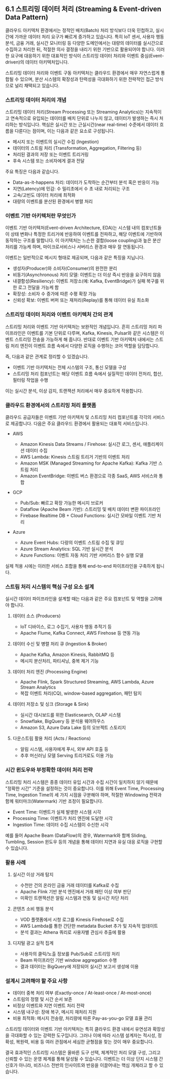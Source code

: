 ## 6.1 스트리밍 데이터 처리 (Streaming & Event-driven Data Pattern)

클라우드 아키텍처 환경에서는 정적인 배치(Batch) 처리 방식보다 더욱 민첩하고, 실시간에 가까운 데이터 처리 요구가 빠르게 증가하고 있습니다. 특히 IoT 센서, 사용자 행동 분석, 금융 거래, 실시간 모니터링 등 다양한 도메인에서는 대량의 데이터를 실시간으로 수집하고 처리한 뒤, 적절한 의사 결정을 내리기 위한 기반으로 활용되어야 합니다. 이러한 요구에 대응하기 위한 대표적인 방식이 스트리밍 데이터 처리와 이벤트 중심(Event-driven)의 데이터 아키텍처입니다.

스트리밍 데이터 처리와 이벤트 구동 아키텍처는 클라우드 환경에서 매우 자연스럽게 통합될 수 있으며, 분산 시스템의 확장성과 탄력성을 극대화하기 위한 전략적인 접근 방식으로 널리 채택되고 있습니다.

### 스트리밍 데이터 처리의 개념

스트리밍 데이터 처리(Stream Processing 또는 Streaming Analytics)는 지속적이고 연속적으로 유입되는 데이터를 배치 단위로 나누지 않고, 데이터가 발생하는 즉시 처리하는 방식입니다. 핵심은 실시간 또는 근실시간(near real-time) 수준에서 데이터 흐름을 다룬다는 점이며, 이는 다음과 같은 요소로 구성됩니다.

- 메시지 또는 이벤트의 실시간 수집 (Ingestion)
- 데이터의 스트림 처리 (Transformation, Aggregation, Filtering 등)
- 처리된 결과의 저장 또는 이벤트 트리거링
- 후속 시스템 또는 소비자에게 결과 전달

주요 특징은 다음과 같습니다.

- Data-as-it-happens 처리: 데이터가 도착하는 순간부터 분석 혹은 반응이 가능
- 지연(Latency)에 민감: 수 밀리초에서 수 초 내로 처리되는 구조
- 고속/고빈도 데이터 처리에 최적화
- 대량의 이벤트를 분산된 환경에서 병렬 처리

### 이벤트 기반 아키텍처란 무엇인가

이벤트 기반 아키텍처(Event-driven Architecture, EDA)는 시스템 내의 컴포넌트들이 상태 변화나 특정한 트리거에 반응하여 이벤트를 전파하고, 해당 이벤트에 기반하여 동작하는 구조를 말합니다. 이 아키텍처는 느슨한 결합(loose coupling)과 높은 분산 처리를 가능케 하며, 마이크로서비스나 서버리스 환경과 매우 잘 연동됩니다.

이벤트는 일반적으로 메시지 형태로 제공되며, 다음과 같은 특징을 지닙니다.

- 생성자(Producer)와 소비자(Consumer)의 완전한 분리
- 비동기(Asynchronous) 처리 모델: 이벤트는 더 이상 즉시 반응을 요구하지 않음
- 내결함성(Resiliency): 이벤트 저장소(예: Kafka, EventBridge)가 실패 복구를 위한 로그 전달을 가능케 함
- 확장성: 소비자 수 증가에 따른 수평 확장 가능
- 신뢰성 확보: 이벤트 버퍼 또는 재처리(Replay)를 통해 데이터 유실 최소화

### 스트리밍 데이터 처리와 이벤트 아키텍처 간의 관계

스트리밍 처리와 이벤트 기반 아키텍처는 보완적인 개념입니다. 흔히 스트리밍 처리 파이프라인은 이벤트를 기본 단위로 다루며, Kafka, Kinesis, Pulsar와 같은 시스템은 이벤트 스트리밍 전송을 가능하게 해 줍니다. 반대로 이벤트 기반 아키텍처 내에서는 스트림 처리 엔진이 이벤트 흐름 속에서 다양한 로직을 수행하는 코어 역할을 담당합니다.

즉, 다음과 같은 관계로 정리할 수 있겠습니다.

- 이벤트 기반 아키텍처는 전체 시스템의 구조, 통신 모델을 구성
- 스트리밍 처리 컴포넌트는 해당 이벤트 흐름 속에서 실질적인 데이터 전처리, 합산, 필터링 작업을 수행

이는 실시간 분석, 이상 감지, 트랜잭션 처리에서 매우 중요하게 작용합니다.

### 클라우드 환경에서의 스트리밍 처리 플랫폼

클라우드 공급자들은 이벤트 기반 아키텍처 및 스트리밍 처리 컴포넌트를 각각의 서비스로 제공합니다. 다음은 주요 클라우드 환경에서 활용되는 대표적 서비스입니다.

- AWS
  - Amazon Kinesis Data Streams / Firehose: 실시간 로그, 센서, 애플리케이션 데이터 수집
  - AWS Lambda: Kinesis 스트림 트리거 기반의 이벤트 처리
  - Amazon MSK (Managed Streaming for Apache Kafka): Kafka 기반 스트림 처리
  - Amazon EventBridge: 이벤트 버스 환경으로 각종 SaaS, AWS 서비스와 통합

- GCP
  - Pub/Sub: 빠르고 확장 가능한 메시지 브로커
  - Dataflow (Apache Beam 기반): 스트리밍 및 배치 데이터 변환 파이프라인
  - Firebase Realtime DB + Cloud Functions: 실시간 모바일 이벤트 기반 처리

- Azure
  - Azure Event Hubs: 다량의 이벤트 스트림 수집 및 큐잉
  - Azure Stream Analytics: SQL 기반 실시간 분석
  - Azure Functions: 이벤트 자동 처리 기반 서버리스 함수 실행 모델

실제 적용 시에는 이러한 서비스 조합을 통해 end-to-end 파이프라인을 구축하게 됩니다.

### 스트림 처리 시스템의 핵심 구성 요소 설계

실시간 데이터 파이프라인을 설계할 때는 다음과 같은 주요 컴포넌트 및 역할을 고려해야 합니다.

1. 데이터 소스 (Producers)
   - IoT 디바이스, 로그 수집기, 사용자 행동 추적기 등
   - Apache Flume, Kafka Connect, AWS Firehose 등 연동 가능

2. 데이터 수신 및 병렬 처리 큐 (Ingestion & Broker)
   - Apache Kafka, Amazon Kinesis, RabbitMQ 등
   - 메시지 분산처리, 파티셔닝, 중복 제거 기능

3. 데이터 처리 엔진 (Processing Engine)
   - Apache Flink, Spark Structured Streaming, AWS Lambda, Azure Stream Analytics
   - 복잡 이벤트 처리(CQ), window-based aggregation, 패턴 탐지

4. 데이터 저장소 및 싱크 (Storage & Sink)
   - 실시간 대시보드를 위한 Elasticsearch, OLAP 시스템
   - Snowflake, BigQuery 등 분석용 웨어하우스
   - Amazon S3, Azure Data Lake 등의 오브젝트 스토리지

5. 다운스트림 활용 처리 (Acts / Reactions)
   - 알림 시스템, 사용자에게 푸시, 외부 API 호출 등
   - 추후 머신러닝 모델 Serving 트리거로도 이용 가능

### 시간 윈도우와 부정확한 데이터 처리 전략

스트리밍 처리 시스템은 종종 데이터 유입 시간과 수집 시간이 일치하지 않기 때문에 "정확한 시간" 기준을 설정하는 것이 중요합니다. 이를 위해 Event Time, Processing Time, Ingestion Time의 세 가지 시점을 구분해야 하며, 적절한 Windowing 전략과 함께 워터마크(Watermark) 기반 조정이 필요합니다.

- Event Time: 이벤트가 실제 발생한 시스템 시각
- Processing Time: 이벤트가 처리 엔진에 도달한 시각
- Ingestion Time: 데이터 수집 시스템이 수신한 시각

예를 들어 Apache Beam (DataFlow)의 경우, Watermark와 함께 Sliding, Tumbling, Session 윈도우 등의 개념을 통해 데이터 지연과 유실 대응 로직을 구현할 수 있습니다.

### 활용 사례

1. 실시간 이상 거래 탐지
    - 수천만 건의 온라인 금융 거래 데이터를 Kafka로 수집
    - Apache Flink 기반 분석 엔진에서 거래 패턴 이상 여부 판단
    - 미확인 트랜잭션은 알림 시스템과 연동 및 실시간 차단 처리

2. 콘텐츠 소비 행동 분석
    - VOD 플랫폼에서 시청 로그를 Kinesis Firehose로 수집
    - AWS Lambda를 통한 간단한 metadata Bucket 추가 및 지속적 업데이트
    - 분석 결과는 Athena 쿼리로 사용자별 관심사 추출에 활용

3. 디지털 광고 실적 집계
    - 사용자의 클릭/노출 정보를 Pub/Sub로 스트리밍 처리
    - Beam 파이프라인 기반 window aggregation 수행
    - 결과 데이터는 BigQuery에 저장되어 실시간 보고서 생성에 이용

### 설계시 고려해야 할 주요 사항

- 데이터 중복 처리 여부 (Exactly-once / At-least-once / At-most-once)
- 스트림의 정렬 및 시간 순서 보존
- 비정상 이벤트와 지연 이벤트 처리 전략
- 시스템 내구성: 장애 복구, 메시지 재처리 지원
- 비용 최적화: 메시지 전송량, 처리량에 따른 Pay-as-you-go 모델 효율 관리

스트리밍 데이터와 이벤트 기반 아키텍처는 특히 클라우드 환경 내에서 유연성과 확장성을 극대화할 수 있는 강력한 도구입니다. 그러나 이에 따라 시스템 설계자는 적시성, 정확성, 복원력, 비용 등 여러 관점에서 세심한 균형점을 찾는 것이 매우 중요합니다.

결국 효과적인 스트리밍 시스템은 올바른 도구 선택, 체계적인 처리 모델 구성, 그리고 신뢰할 수 있는 운영 체계를 통해 달성될 수 있습니다. 이벤트는 더 이상 단지 시스템 간 신호가 아니라, 비즈니스 전반의 인사이트와 반응을 이끌어내는 핵심 개체라고 할 수 있습니다.